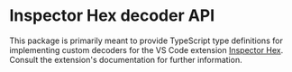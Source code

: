 # Inspector Hex decoder API

This package is primarily meant to provide TypeScript type definitions for implementing custom decoders for the VS Code extension [Inspector Hex](https://marketplace.visualstudio.com/items?itemName=tao-cumplido.inspector-hex). Consult the extension's documentation for further information.
